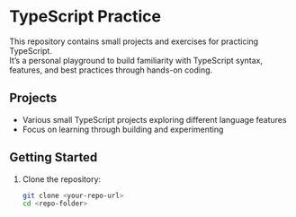 # TypeScript Practice

This repository contains small projects and exercises for practicing TypeScript.  
It’s a personal playground to build familiarity with TypeScript syntax, features, and best practices through hands-on coding.

## Projects

- Various small TypeScript projects exploring different language features
- Focus on learning through building and experimenting

## Getting Started

1. Clone the repository:
   ```bash
   git clone <your-repo-url>
   cd <repo-folder>
